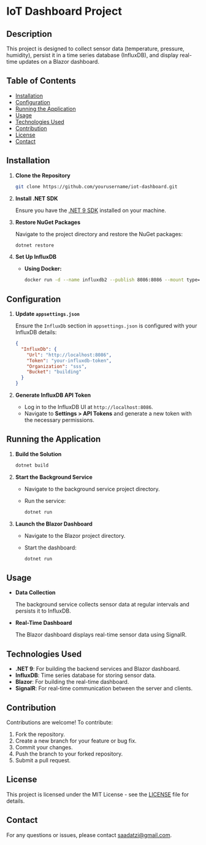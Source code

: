 # IoT Dashboard Project

## Description

This project is designed to collect sensor data (temperature, pressure, humidity), persist it in a time series database (InfluxDB), and display real-time updates on a Blazor dashboard.

## Table of Contents

- [Installation](#installation)
- [Configuration](#configuration)
- [Running the Application](#running-the-application)
- [Usage](#usage)
- [Technologies Used](#technologies-used)
- [Contribution](#contribution)
- [License](#license)
- [Contact](#contact)

## Installation

1. **Clone the Repository**

   ```bash
   git clone https://github.com/yourusername/iot-dashboard.git
   ```

2. **Install .NET SDK**

   Ensure you have the [.NET 9 SDK](https://dotnet.microsoft.com/download) installed on your machine.

3. **Restore NuGet Packages**

   Navigate to the project directory and restore the NuGet packages:

   ```bash
   dotnet restore
   ```

4. **Set Up InfluxDB**

   - **Using Docker:**

     ```bash
     docker run -d --name influxdb2 --publish 8086:8086 --mount type=volume,source=influxdb2-data,target=/var/lib/influxdb2 --mount type=volume,source=influxdb2-config,target=/etc/influxdb2 --env DOCKER_INFLUXDB_INIT_MODE=setup --env DOCKER_INFLUXDB_INIT_USERNAME=sss --env DOCKER_INFLUXDB_INIT_PASSWORD=AtLeast8CharP@ss --env DOCKER_INFLUXDB_INIT_ORG=SSS --env DOCKER_INFLUXDB_INIT_BUCKET=building influxdb:2
     ```

## Configuration

1. **Update `appsettings.json`**

   Ensure the `InfluxDb` section in `appsettings.json` is configured with your InfluxDB details:

   ```json
   {
     "InfluxDb": {
       "Url": "http://localhost:8086",
       "Token": "your-influxdb-token",
       "Organization": "sss",
       "Bucket": "building"
     }
   }
   ```

2. **Generate InfluxDB API Token**

   - Log in to the InfluxDB UI at `http://localhost:8086`.
   - Navigate to **Settings > API Tokens** and generate a new token with the necessary permissions.

## Running the Application

1. **Build the Solution**

   ```bash
   dotnet build
   ```

2. **Start the Background Service**

   - Navigate to the background service project directory.
   - Run the service:

     ```bash
     dotnet run
     ```

3. **Launch the Blazor Dashboard**

   - Navigate to the Blazor project directory.
   - Start the dashboard:

     ```bash
     dotnet run
     ```

## Usage

- **Data Collection**

  The background service collects sensor data at regular intervals and persists it to InfluxDB.

- **Real-Time Dashboard**

  The Blazor dashboard displays real-time sensor data using SignalR.

## Technologies Used

- **.NET 9**: For building the backend services and Blazor dashboard.
- **InfluxDB**: Time series database for storing sensor data.
- **Blazor**: For building the real-time dashboard.
- **SignalR**: For real-time communication between the server and clients.

## Contribution

Contributions are welcome! To contribute:

1. Fork the repository.
2. Create a new branch for your feature or bug fix.
3. Commit your changes.
4. Push the branch to your forked repository.
5. Submit a pull request.

## License

This project is licensed under the MIT License - see the [LICENSE](LICENSE) file for details.

## Contact

For any questions or issues, please contact [saadatzi@gmail.com](mailto:saadatzi@gmail.com).